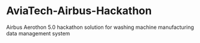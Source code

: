 # AviaTech-Airbus-Hackathon
Airbus Aerothon 5.0 hackathon solution for washing machine manufacturing data management system
